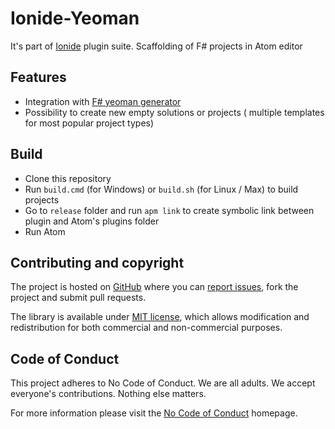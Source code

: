 # Ionide-Yeoman

It's part of [Ionide](ionide.io) plugin suite.
Scaffolding of F# projects in Atom editor

## Features

- Integration with [F# yeoman generator](https://www.npmjs.com/package/generator-fsharp)
- Possibility to create new empty solutions or projects ( multiple templates for most popular project types)

## Build

* Clone this repository
* Run `build.cmd` (for Windows) or `build.sh` (for Linux / Max) to build projects
* Go to `release` folder and run `apm link` to create symbolic link between plugin and Atom's plugins folder
* Run Atom

## Contributing and copyright

The project is hosted on [GitHub](https://github.com/ionide/ionide-yeoman) where you can [report issues](https://github.com/ionide/ionide-yeoman/issues), fork
the project and submit pull requests.

The library is available under [MIT license](https://github.com/ionide/ionide-yeoman/blob/master/LICENSE.md), which allows modification and
redistribution for both commercial and non-commercial purposes.

## Code of Conduct

This project adheres to No Code of Conduct. We are all adults. We accept everyone's contributions. Nothing else matters.

For more information please visit the [No Code of Conduct](https://github.com/domgetter/NCoC) homepage.
